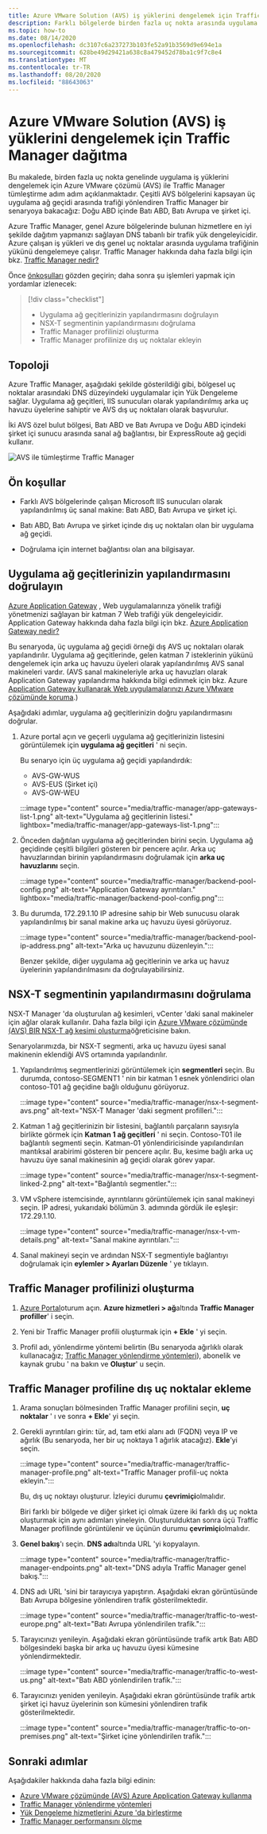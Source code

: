 ```yaml
---
title: Azure VMware Solution (AVS) iş yüklerini dengelemek için Traffic Manager dağıtma
description: Farklı bölgelerde birden fazla uç nokta arasında uygulama iş yüklerini dengelemek için Traffic Manager Azure VMware çözümü (AVS) ile tümleştirmeyi öğrenin.
ms.topic: how-to
ms.date: 08/14/2020
ms.openlocfilehash: dc3107c6a237273b103fe52a91b3569d9e694e1a
ms.sourcegitcommit: 628be49d29421a638c8a479452d78ba1c9f7c8e4
ms.translationtype: MT
ms.contentlocale: tr-TR
ms.lasthandoff: 08/20/2020
ms.locfileid: "88643063"
---
```

# <a name="deploy-traffic-manager-to-balance-azure-vmware-solution-avs-workloads"></a>Azure VMware Solution (AVS) iş yüklerini dengelemek için Traffic Manager dağıtma

Bu makalede, birden fazla uç nokta genelinde uygulama iş yüklerini dengelemek için Azure VMware çözümü (AVS) ile Traffic Manager tümleştirme adım adım açıklanmaktadır. Çeşitli AVS bölgelerini kapsayan üç uygulama ağ geçidi arasında trafiği yönlendiren Traffic Manager bir senaryoya bakacağız: Doğu ABD içinde Batı ABD, Batı Avrupa ve şirket içi. 

Azure Traffic Manager, genel Azure bölgelerinde bulunan hizmetlere en iyi şekilde dağıtım yapmanızı sağlayan DNS tabanlı bir trafik yük dengeleyicidir. Azure çalışan iş yükleri ve dış genel uç noktalar arasında uygulama trafiğinin yükünü dengelemeye çalışır. Traffic Manager hakkında daha fazla bilgi için bkz. [Traffic Manager nedir?](../traffic-manager/traffic-manager-overview.md)

Önce [önkoşulları](#prerequisites) gözden geçirin; daha sonra şu işlemleri yapmak için yordamlar izlenecek:

> [!div class="checklist"]
> * Uygulama ağ geçitlerinizin yapılandırmasını doğrulayın
> * NSX-T segmentinin yapılandırmasını doğrulama
> * Traffic Manager profilinizi oluşturma
> * Traffic Manager profilinize dış uç noktalar ekleyin

## <a name="topology"></a>Topoloji

Azure Traffic Manager, aşağıdaki şekilde gösterildiği gibi, bölgesel uç noktalar arasındaki DNS düzeyindeki uygulamalar için Yük Dengeleme sağlar. Uygulama ağ geçitleri, IIS sunucuları olarak yapılandırılmış arka uç havuzu üyelerine sahiptir ve AVS dış uç noktaları olarak başvurulur.

İki AVS özel bulut bölgesi, Batı ABD ve Batı Avrupa ve Doğu ABD içindeki şirket içi sunucu arasında sanal ağ bağlantısı, bir ExpressRoute ağ geçidi kullanır.   

![AVS ile tümleştirme Traffic Manager](media/traffic-manager/traffic-manager-topology.png)
 
## <a name="prerequisites"></a>Ön koşullar

- Farklı AVS bölgelerinde çalışan Microsoft IIS sunucuları olarak yapılandırılmış üç sanal makine: Batı ABD, Batı Avrupa ve şirket içi. 

- Batı ABD, Batı Avrupa ve şirket içinde dış uç noktaları olan bir uygulama ağ geçidi.

- Doğrulama için internet bağlantısı olan ana bilgisayar. 

## <a name="verify-configuration-of-your-application-gateways"></a>Uygulama ağ geçitlerinizin yapılandırmasını doğrulayın

[Azure Application Gateway](https://azure.microsoft.com/services/application-gateway/) , Web uygulamalarınıza yönelik trafiği yönetmenizi sağlayan bir katman 7 Web trafiği yük dengeleyicidir. Application Gateway hakkında daha fazla bilgi için bkz. [Azure Application Gateway nedir?](../application-gateway/overview.md) 

Bu senaryoda, üç uygulama ağ geçidi örneği dış AVS uç noktaları olarak yapılandırılır. Uygulama ağ geçitlerinde, gelen katman 7 isteklerinin yükünü dengelemek için arka uç havuzu üyeleri olarak yapılandırılmış AVS sanal makineleri vardır. (AVS sanal makineleriyle arka uç havuzları olarak Application Gateway yapılandırma hakkında bilgi edinmek için bkz. Azure [Application Gateway kullanarak Web uygulamalarınızı Azure VMware çözümünde koruma](protect-avs-web-apps-with-app-gateway.md).)  

Aşağıdaki adımlar, uygulama ağ geçitlerinizin doğru yapılandırmasını doğrular.

1. Azure portal açın ve geçerli uygulama ağ geçitlerinizin listesini görüntülemek için **uygulama ağ geçitleri** ' ni seçin. 

    Bu senaryo için üç uygulama ağ geçidi yapılandırdık:
    - AVS-GW-WUS
    - AVS-EUS (Şirket içi)
    - AVS-GW-WEU

    :::image type="content" source="media/traffic-manager/app-gateways-list-1.png" alt-text="Uygulama ağ geçitlerinin listesi." lightbox="media/traffic-manager/app-gateways-list-1.png":::

2. Önceden dağıtılan uygulama ağ geçitlerinden birini seçin. Uygulama ağ geçidinde çeşitli bilgileri gösteren bir pencere açılır. Arka uç havuzlarından birinin yapılandırmasını doğrulamak için **arka uç havuzlarını** seçin.

   :::image type="content" source="media/traffic-manager/backend-pool-config.png" alt-text="Application Gateway ayrıntıları." lightbox="media/traffic-manager/backend-pool-config.png":::
 
3. Bu durumda, 172.29.1.10 IP adresine sahip bir Web sunucusu olarak yapılandırılmış bir sanal makine arka uç havuzu üyesi görüyoruz.
 
     :::image type="content" source="media/traffic-manager/backend-pool-ip-address.png" alt-text="Arka uç havuzunu düzenleyin.":::

    Benzer şekilde, diğer uygulama ağ geçitlerinin ve arka uç havuz üyelerinin yapılandırılmasını da doğrulayabilirsiniz. 

## <a name="verify-configuration-of-the-nsx-t-segment"></a>NSX-T segmentinin yapılandırmasını doğrulama

NSX-T Manager 'da oluşturulan ağ kesimleri, vCenter 'daki sanal makineler için ağlar olarak kullanılır. Daha fazla bilgi için [Azure VMware çözümünde (AVS) BIR NSX-T ağ kesimi oluşturma](tutorial-nsx-t-network-segment.md)öğreticisine bakın.

Senaryolarımızda, bir NSX-T segmenti, arka uç havuzu üyesi sanal makinenin eklendiği AVS ortamında yapılandırılır.

1. Yapılandırılmış segmentlerinizi görüntülemek için **segmentleri** seçin. Bu durumda, contoso-SEGMENT1 ' nin bir katman 1 esnek yönlendirici olan contoso-T01 ağ geçidine bağlı olduğunu görüyoruz.

    :::image type="content" source="media/traffic-manager/nsx-t-segment-avs.png" alt-text="NSX-T Manager 'daki segment profilleri.":::    

2. Katman 1 ağ geçitlerinizin bir listesini, bağlantılı parçaların sayısıyla birlikte görmek için **Katman 1 ağ geçitleri** ' ni seçin. Contoso-T01 ile bağlantılı segmenti seçin. Katman-01 yönlendiricisinde yapılandırılan mantıksal arabirimi gösteren bir pencere açılır. Bu, kesime bağlı arka uç havuzu üye sanal makinesinin ağ geçidi olarak görev yapar.

   :::image type="content" source="media/traffic-manager/nsx-t-segment-linked-2.png" alt-text="Bağlantılı segmentler.":::    

3. VM vSphere istemcisinde, ayrıntılarını görüntülemek için sanal makineyi seçin. IP adresi, yukarıdaki bölümün 3. adımında gördük ile eşleşir: 172.29.1.10.

    :::image type="content" source="media/traffic-manager/nsx-t-vm-details.png" alt-text="Sanal makine ayrıntıları.":::    

4. Sanal makineyi seçin ve ardından NSX-T segmentiyle bağlantıyı doğrulamak için **eylemler > Ayarları Düzenle** ' ye tıklayın.

## <a name="create-your-traffic-manager-profile"></a>Traffic Manager profilinizi oluşturma

1. [Azure Portal](https://rc.portal.azure.com/#home)oturum açın. **Azure hizmetleri > ağ**altında **Traffic Manager profiller**' i seçin.

2. Yeni bir Traffic Manager profili oluşturmak için **+ Ekle** ' yi seçin.
 
3. Profil adı, yönlendirme yöntemi belirtin (Bu senaryoda ağırlıklı olarak kullanacağız; [Traffic Manager yönlendirme yöntemleri](../traffic-manager/traffic-manager-routing-methods.md)), abonelik ve kaynak grubu ' na bakın ve **Oluştur**' u seçin.

## <a name="add-external-endpoints-into-the-traffic-manager-profile"></a>Traffic Manager profiline dış uç noktalar ekleme

1. Arama sonuçları bölmesinden Traffic Manager profilini seçin, **uç noktalar** ' ı ve sonra **+ Ekle**' yi seçin.

2. Gerekli ayrıntıları girin: tür, ad, tam etki alanı adı (FQDN) veya IP ve ağırlık (Bu senaryoda, her bir uç noktaya 1 ağırlık atacağız). **Ekle**’yi seçin.

    :::image type="content" source="media/traffic-manager/traffic-manager-profile.png" alt-text="Traffic Manager profili-uç nokta ekleyin.":::  
 
    Bu, dış uç noktayı oluşturur. İzleyici durumu **çevrimiçi**olmalıdır. 

    Biri farklı bir bölgede ve diğer şirket içi olmak üzere iki farklı dış uç nokta oluşturmak için aynı adımları yineleyin. Oluşturulduktan sonra üçü Traffic Manager profilinde görüntülenir ve üçünün durumu **çevrimiçi**olmalıdır.

3. **Genel bakış**'ı seçin. **DNS adı**altında URL 'yi kopyalayın.

    :::image type="content" source="media/traffic-manager/traffic-manager-endpoints.png" alt-text="DNS adıyla Traffic Manager genel bakış."::: 

4. DNS adı URL 'sini bir tarayıcıya yapıştırın. Aşağıdaki ekran görüntüsünde Batı Avrupa bölgesine yönlendiren trafik gösterilmektedir.

    :::image type="content" source="media/traffic-manager/traffic-to-west-europe.png" alt-text="Batı Avrupa yönlendirilen trafik."::: 

5. Tarayıcınızı yenileyin. Aşağıdaki ekran görüntüsünde trafik artık Batı ABD bölgesindeki başka bir arka uç havuzu üyesi kümesine yönlendirmektedir.

    :::image type="content" source="media/traffic-manager/traffic-to-west-us.png" alt-text="Batı ABD yönlendirilen trafik."::: 

6. Tarayıcınızı yeniden yenileyin. Aşağıdaki ekran görüntüsünde trafik artık şirket içi havuz üyelerinin son kümesini yönlendiren trafik gösterilmektedir.

    :::image type="content" source="media/traffic-manager/traffic-to-on-premises.png" alt-text="Şirket içine yönlendirilen trafik.":::

## <a name="next-steps"></a>Sonraki adımlar

Aşağıdakiler hakkında daha fazla bilgi edinin:

- [Azure VMware çözümünde (AVS) Azure Application Gateway kullanma](protect-avs-web-apps-with-app-gateway.md)
- [Traffic Manager yönlendirme yöntemleri](../traffic-manager/traffic-manager-routing-methods.md)
- [Yük Dengeleme hizmetlerini Azure 'da birleştirme](../traffic-manager/traffic-manager-load-balancing-azure.md)
- [Traffic Manager performansını ölçme](../traffic-manager/traffic-manager-performance-considerations.md)
